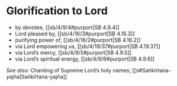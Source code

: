 # Glorification to Lord

* by devotee, [[sb/4/9/4#purport|SB 4.9.4]]
* Lord pleased by, [[sb/4/16/3#purport|SB 4.16.3]]
* purifying power of, [[sb/4/16/2#purport|SB 4.16.2]]
* via Lord empowering us, [[sb/4/19/37#purport|SB 4.19.37]]
* via Lord’s mercy, [[sb/4/9/5#purport|SB 4.9.5]]
* via Lord’s spiritual energy, [[sb/4/9/6#purport|SB 4.9.6]]

*See also:* Chanting of Supreme Lord’s holy names; [[s#Saṅkīrtana-yajña|Saṅkīrtana-yajña]]
